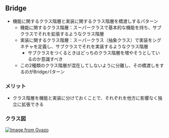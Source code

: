 ## Bridge
- 機能に関するクラス階層と実装に関するクラス階層を橋渡しするパターン
    - 機能に関するクラス階層：スーパークラスで基本的な機能を持ち、サブクラスでそれを拡張するようなクラス階層
    - 実装に関するクラス階層：スーパークラス（抽象クラス）で実装をシグネチャを定義し、サブクラスでそれを実装するようなクラス階層
        - サブクラスをつくるときはどっちのクラス階層を増やそうとしているのか意識すべき
    - この2種類のクラス階層が混在してしないように分離し、その橋渡しをするのがBridgeパターン

### メリット
- クラス階層を機能と実装に分けておくことで、それぞれを他方に影響なく独立に拡張できる 

### クラス図
[![Image from Gyazo](https://i.gyazo.com/910fe35fdb01e9cf109b910b0df7d005.png)](https://gyazo.com/910fe35fdb01e9cf109b910b0df7d005)
